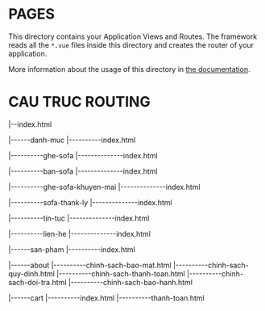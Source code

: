 # PAGES

This directory contains your Application Views and Routes.
The framework reads all the `*.vue` files inside this directory and creates the router of your application.

More information about the usage of this directory in [the documentation](https://nuxtjs.org/guide/routing).

# CAU TRUC ROUTING

|--index.html

|------danh-muc
|----------index.html

|----------ghe-sofa
|--------------index.html

|----------ban-sofa
|--------------index.html

|----------ghe-sofa-khuyen-mai
|--------------index.html

|----------sofa-thank-ly
|--------------index.html

|----------tin-tuc
|--------------index.html

|----------lien-he
|--------------index.html

|------san-pham
|----------index.html

|------about
|----------chinh-sach-bao-mat.html
|----------chinh-sach-quy-dinh.html
|----------chinh-sach-thanh-toan.html
|----------chinh-sach-doi-tra.html
|----------chinh-sach-bao-hanh.html

|------cart
|----------index.html
|----------thanh-toan.html
